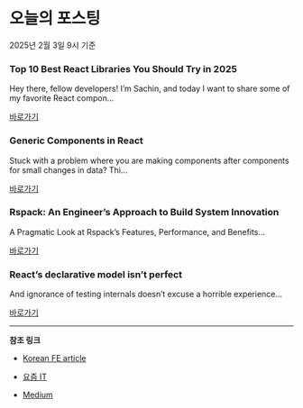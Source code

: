 # 오늘의 포스팅 
2025년 2월 3일 9시 기준 

### Top 10 Best React Libraries You Should Try in 2025 

 Hey there, fellow developers! I’m Sachin, and today I want to share some of my favorite React compon... 

 [바로가기](https://medium.com/m/signin?actionUrl=https%3A%2F%2Fmedium.com%2F_%2Fbookmark%2Fp%2F3bb0db2ecffa&operation=register&redirect=https%3A%2F%2Fmedium.com%2Flets-code-future%2Ftop-10-best-react-libraries-you-should-try-in-2025-3bb0db2ecffa&source=---recommended_stories---reactjs---0-84----------------bookmark_preview----986c2437_47ae_4a8e_a02a_b5ae9cf3346c-------) 

### Generic Components in React 

 Stuck with a problem where you are making components after components for small changes in data? Thi... 

 [바로가기](https://medium.com/m/signin?actionUrl=https%3A%2F%2Fmedium.com%2F_%2Fbookmark%2Fp%2F4616d591c425&operation=register&redirect=https%3A%2F%2Fmedium.com%2F%40somasuryadev6%2Fgeneric-components-in-react-4616d591c425&source=---recommended_stories---nextjs---0-84----------------bookmark_preview----cb43f901_9e13_45e4_917e_6af0ddb212e6-------) 

### Rspack: An Engineer’s Approach to Build System Innovation 

 A Pragmatic Look at Rspack’s Features, Performance, and Benefits... 

 [바로가기](https://medium.com/m/signin?actionUrl=https%3A%2F%2Fmedium.com%2F_%2Fbookmark%2Fp%2F924e57c596a0&operation=register&redirect=https%3A%2F%2Fmedium.com%2Fekino-france%2Frspack-an-engineers-approach-to-build-system-innovation-924e57c596a0&source=---recommended_stories---front_end_development---0-84----------------bookmark_preview----4a0ba4bf_a3c9_49a9_9f90_153ef888ae2d-------) 

### React’s declarative model isn’t perfect 

 And ignorance of testing internals doesn’t excuse a horrible experience... 

 [바로가기](https://medium.com/m/signin?actionUrl=https%3A%2F%2Fmedium.com%2F_%2Fbookmark%2Fp%2Ff198296f4db2&operation=register&redirect=https%3A%2F%2Fblog.bennett.ink%2Freacts-model-isn-t-perfect-f198296f4db2&source=---recommended_stories---react---0-84----------------bookmark_preview----34c7f050_616c_44bc_91c7_8ecca92b7471-------) 

---

**참조 링크**

- [Korean FE article](https://kofearticle.substack.com) 

- [요즘 IT](https://yozm.wishket.com/magazine) 

- [Medium](https://medium.com) 

